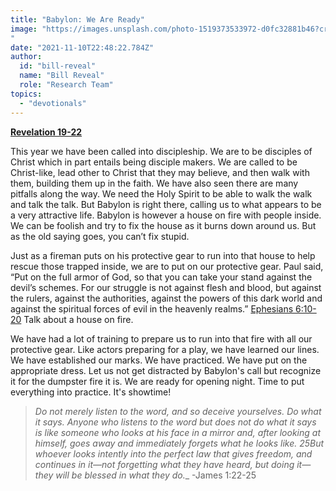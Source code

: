 ```yaml
---
title: "Babylon: We Are Ready"
image: "https://images.unsplash.com/photo-1519373533972-d0fc32881b46?crop=entropy&cs=srgb&fm=jpg&ixid=Mnw5NjYxfDB8MXxzZWFyY2h8MTB8fFRydXRofGVufDB8fHx8MTYxODIzNjM3Mw&ixlib=rb-1.2.1&q=85
"
date: "2021-11-10T22:48:22.784Z"
author:
  id: "bill-reveal"
  name: "Bill Reveal"
  role: "Research Team"
topics:
  - "devotionals"
---
```

[**Revelation 19-22**][1]

This year we have been called into discipleship. We are to be disciples of Christ which in part entails being disciple makers. We are called to be Christ-like, lead other to Christ that they may believe, and then walk with them, building them up in the faith. We have also seen there are many pitfalls along the way. We need the Holy Spirit to be able to walk the walk and talk the talk. But Babylon is right there, calling us to what appears to be a very attractive life. Babylon is however a house on fire with people inside. We can be foolish and try to fix the house as it burns down around us. But as the old saying goes, you can’t fix stupid.

Just as a fireman puts on his protective gear to run into that house to help rescue those trapped inside, we are to put on our protective gear. Paul said, “Put on the full armor of God, so that you can take your stand against the devil’s schemes. For our struggle is not against flesh and blood, but against the rulers, against the authorities, against the powers of this dark world and against the spiritual forces of evil in the heavenly realms.” [Ephesians 6:10-20][2] Talk about a house on fire.

We have had a lot of training to prepare us to run into that fire with all our protective gear. Like actors preparing for a play, we have learned our lines. We have established our marks. We have practiced. We have put on the appropriate dress. Let us not get distracted by Babylon's call but recognize it for the dumpster fire it is. We are ready for opening night. Time to put everything into practice. It's showtime!

> _Do not merely listen to the word, and so deceive yourselves. Do what it says. Anyone who listens to the word but does not do what it says is like someone who looks at his face in a mirror and, after looking at himself, goes away and immediately forgets what he looks like. 25But whoever looks intently into the perfect law that gives freedom, and continues in it—not forgetting what they have heard, but doing it—they will be blessed in what they do.__ -James 1:22-25

[1]:	https://biblehub.com/revelation/19.htm
[2]:	https://biblehub.com/context/ephesians/6-10.htm
